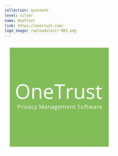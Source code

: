 ```yaml
---
collection: sponsors
level: silver
name: OneTrust
link: https://onetrust.com/
logo_image: /uploads/ontr-001.png
---
```



![](/uploads/versions/ontr-001---x----360-360x---.png)